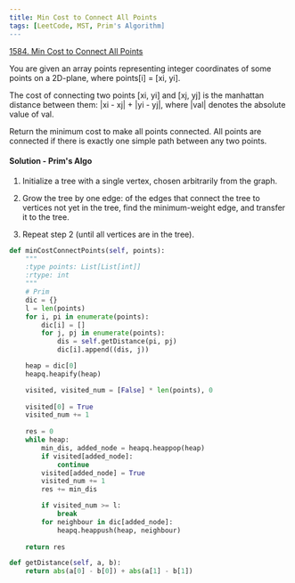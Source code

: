 ```yaml
---
title: Min Cost to Connect All Points
tags: [LeetCode, MST, Prim's Algorithm]
---
```


[1584. Min Cost to Connect All Points](https://leetcode.com/problems/min-cost-to-connect-all-points/)

You are given an array points representing integer coordinates of some points on a 2D-plane, where points[i] = [xi, yi].

The cost of connecting two points [xi, yi] and [xj, yj] is the manhattan distance between them: |xi - xj| + |yi - yj|, where |val| denotes the absolute value of val.

Return the minimum cost to make all points connected. All points are connected if there is exactly one simple path between any two points.

#### Solution - Prim's Algo
1. Initialize a tree with a single vertex, chosen arbitrarily from the graph.

1. Grow the tree by one edge: of the edges that connect the tree to vertices not yet in the tree, find the minimum-weight edge, and transfer it to the tree.

1. Repeat step 2 (until all vertices are in the tree).

```python
def minCostConnectPoints(self, points):
    """
    :type points: List[List[int]]
    :rtype: int
    """
    # Prim
    dic = {}
    l = len(points)
    for i, pi in enumerate(points):
        dic[i] = []
        for j, pj in enumerate(points):
            dis = self.getDistance(pi, pj)
            dic[i].append((dis, j))

    heap = dic[0]
    heapq.heapify(heap)

    visited, visited_num = [False] * len(points), 0
    
    visited[0] = True
    visited_num += 1
    
    res = 0
    while heap:
        min_dis, added_node = heapq.heappop(heap)
        if visited[added_node]:
            continue
        visited[added_node] = True
        visited_num += 1
        res += min_dis

        if visited_num >= l:
            break
        for neighbour in dic[added_node]:
            heapq.heappush(heap, neighbour)
            
    return res

def getDistance(self, a, b):
    return abs(a[0] - b[0]) + abs(a[1] - b[1])
```